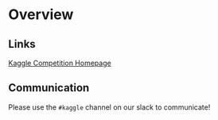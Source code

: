 # Overview

## Links

[Kaggle Competition Homepage](https://www.kaggle.com/c/humpback-whale-identification)

## Communication

Please use the `#kaggle` channel on our slack to communicate!